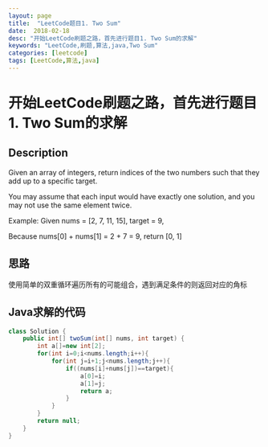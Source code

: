 ```yaml
---
layout: page
title:  "LeetCode题目1. Two Sum"
date:  2018-02-18
desc: "开始LeetCode刷题之路，首先进行题目1. Two Sum的求解"
keywords: "LeetCode,刷题,算法,java,Two Sum"
categories: [leetcode]
tags: [LeetCode,算法,java]
---
```

# 开始LeetCode刷题之路，首先进行题目1. Two Sum的求解

## Description

Given an array of integers, return indices of the two numbers such that they add up to a specific target.

You may assume that each input would have exactly one solution, and you may not use the same element twice.

Example:
Given nums = [2, 7, 11, 15], target = 9,

Because nums[0] + nums[1] = 2 + 7 = 9,
return [0, 1]

## 思路

使用简单的双重循环遍历所有的可能组合，遇到满足条件的则返回对应的角标

## Java求解的代码

```java
class Solution {
    public int[] twoSum(int[] nums, int target) {
        int a[]=new int[2];
        for(int i=0;i<nums.length;i++){
            for(int j=i+1;j<nums.length;j++){
                if((nums[i]+nums[j])==target){
                    a[0]=i;
                    a[1]=j;
                    return a;
                }
            }
        }
        return null;
    }
}
``` 